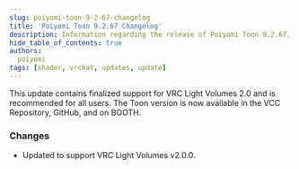 ```yaml
---
slug: poiyomi-toon-9-2-67-changelog
title: 'Poiyomi Toon 9.2.67 Changelog'
description: Information regarding the release of Poiyomi Toon 9.2.67.
hide_table_of_contents: true
authors:
  poiyomi
tags: [shader, vrchat, updates, update]
---
```


This update contains finalized support for VRC Light Volumes 2.0 and is recommended for all users. The Toon version is now available in the VCC Repository, GitHub, and on BOOTH.

### Changes
- Updated to support VRC Light Volumes v2.0.0.